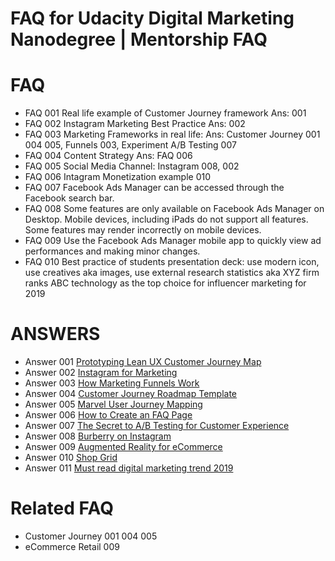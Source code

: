# FAQ for Udacity Digital Marketing Nanodegree | Mentorship FAQ

# FAQ
- FAQ 001	Real life example of Customer Journey framework Ans: 001
- FAQ 002	Instagram Marketing Best Practice Ans: 002
- FAQ 003	Marketing Frameworks in real life: Ans: Customer Journey 001 004 005, Funnels 003, Experiment A/B Testing 007
- FAQ 004	Content Strategy Ans: FAQ 006
- FAQ 005	Social Media Channel: Instagram 008, 002
- FAQ 006	Intagram Monetization example 010
- FAQ 007	Facebook Ads Manager can be accessed through the Facebook search bar.
- FAQ 008	Some features are only available on Facebook Ads Manager on Desktop. Mobile devices, including iPads do not support all features. Some features may render incorrectly on mobile devices.
- FAQ 009	Use the Facebook Ads Manager mobile app to quickly view ad performances and making minor changes.
- FAQ 010	Best practice of students presentation deck: use modern icon, use creatives aka images, use external research statistics aka XYZ firm ranks ABC technology as the top choice for influencer marketing for 2019

# ANSWERS
- Answer 001 [Prototyping Lean UX Customer Journey Map](https://blog.marvelapp.com/proto-journey-lean-ux-customer-journey-map/)
- Answer 002 [Instagram for Marketing](https://www.shopify.com/blog/instagram-marketing)
- Answer 003 [How Marketing Funnels Work](https://www.canva.com/learn/how-marketing-funnels-work/)
- Answer 004 [Customer Journey Roadmap Template](https://www.sketchappsources.com/free-source/2688-customer-journey-roadmap-template-sketch-freebie-resource.html)
- Answer 005 [Marvel User Journey Mapping](https://blog.marvelapp.com/beginners-guide-user-journey-mapping/)
- Answer 006 [How to Create an FAQ Page](https://www.shopify.com/blog/120928069-how-to-create-faq-page)
- Answer 007 [The Secret to A/B Testing for Customer Experience](https://www.gartner.com/smarterwithgartner/the-secret-to-ab-testing-for-customer-experience/)
- Answer 008 [Burberry on Instagram](https://www.webbyawards.com/news/webby-instagram-all-stars-bseries)
- Answer 009 [Augmented Reality for eCommerce](https://www.shopify.com/blog/augmented-reality-commerce)
- Answer 010 [Shop Grid](https://buffer.com/shop-grid)
- Answer 011 [Must read digital marketing trend 2019](https://medium.com/growth-hackers-guide/must-read-articles-in-2019-for-growth-hackers-and-digital-marketers-65b81897e25a)

# Related FAQ 
- Customer Journey 001 004 005
- eCommerce Retail 009


